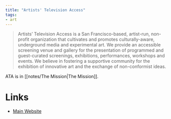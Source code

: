 ```yaml
---
title: "Artists' Television Access"
tags:
- art
---
```


> Artists’ Television Access is a San Francisco-based, artist-run, non-profit organization that cultivates and promotes culturally-aware, underground media and experimental art. We provide an accessible screening venue and gallery for the presentation of programmed and guest-curated screenings, exhibitions, performances, workshops and events. We believe in fostering a supportive community for the exhibition of innovative art and the exchange of non-conformist ideas.

ATA is in [[notes/The Mission|The Mission]].

# Links
- [Main Website](https://www.atasite.org)